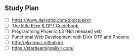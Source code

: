 ## Study Plan

- [ ] https://www.dailydrip.com/topics/elixir
- [ ] [The little Elixir & OPT Guidebook.](https://www.manning.com/books/the-little-elixir-and-otp-guidebook)
- [ ] Programming Phoenix 1.3 (Not released yet)
- [ ] Functional Web Development with Elixir OTP and Phoenix.
- [ ] http://elixirquiz.github.io/
- [ ] https://startlearningelixir.com/
